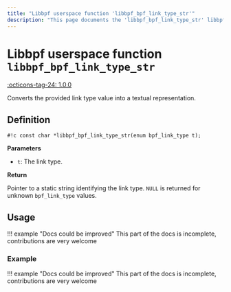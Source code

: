 ```yaml
---
title: "Libbpf userspace function 'libbpf_bpf_link_type_str'"
description: "This page documents the 'libbpf_bpf_link_type_str' libbpf userspace function, including its definition, usage, and examples."
---
```

# Libbpf userspace function `libbpf_bpf_link_type_str`

<!-- [LIBBPF_TAG] -->
[:octicons-tag-24: 1.0.0](https://github.com/libbpf/libbpf/releases/tag/v1.0.0)
<!-- [/LIBBPF_TAG] -->

Converts the provided link type value into a textual representation.

## Definition

`#!c const char *libbpf_bpf_link_type_str(enum bpf_link_type t);`

**Parameters**

- `t`: The link type.

**Return**

Pointer to a static string identifying the link type. `NULL` is returned for unknown `bpf_link_type` values.

## Usage

!!! example "Docs could be improved"
    This part of the docs is incomplete, contributions are very welcome

### Example

!!! example "Docs could be improved"
    This part of the docs is incomplete, contributions are very welcome
